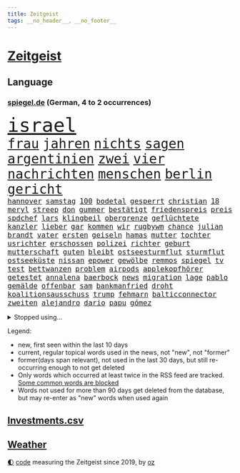 ```yaml
---
title: Zeitgeist
tags: __no_header__, __no_footer__
---
```


# [Zeitgeist](https://oliz.io/zeitgeist/)

## Language

<h3><a href="https://www.spiegel.de" target="_blank">spiegel.de</a> (German, 4 to 2 occurrences)</h3>
<p style="font-family:monospace">
<span style="font-size:32pt"><a href="news_links.html#israel" class="current">israel</a></span>
<br>
<span style="font-size:22pt"><a href="news_links.html#frau" class="current">frau</a></span>
<span style="font-size:22pt"><a href="news_links.html#jahren" class="current">jahren</a></span>
<span style="font-size:22pt"><a href="news_links.html#nichts" class="current">nichts</a></span>
<span style="font-size:22pt"><a href="news_links.html#sagen" class="current">sagen</a></span>
<span style="font-size:22pt"><a href="news_links.html#argentinien" class="current">argentinien</a></span>
<span style="font-size:22pt"><a href="news_links.html#zwei" class="current">zwei</a></span>
<span style="font-size:22pt"><a href="news_links.html#vier" class="current">vier</a></span>
<span style="font-size:22pt"><a href="news_links.html#nachrichten" class="current">nachrichten</a></span>
<span style="font-size:22pt"><a href="news_links.html#menschen" class="current">menschen</a></span>
<span style="font-size:22pt"><a href="news_links.html#berlin" class="current">berlin</a></span>
<span style="font-size:22pt"><a href="news_links.html#gericht" class="current">gericht</a></span>
<br>
<span style="font-size:12pt"><a href="news_links.html#hannover" class="current">hannover</a></span>
<span style="font-size:12pt"><a href="news_links.html#samstag" class="current">samstag</a></span>
<span style="font-size:12pt"><a href="news_links.html#100" class="current">100</a></span>
<span style="font-size:12pt"><a href="news_links.html#bodetal" class="new">bodetal</a></span>
<span style="font-size:12pt"><a href="news_links.html#gesperrt" class="current">gesperrt</a></span>
<span style="font-size:12pt"><a href="news_links.html#christian" class="current">christian</a></span>
<span style="font-size:12pt"><a href="news_links.html#18" class="current">18</a></span>
<span style="font-size:12pt"><a href="news_links.html#meryl" class="current">meryl</a></span>
<span style="font-size:12pt"><a href="news_links.html#streep" class="current">streep</a></span>
<span style="font-size:12pt"><a href="news_links.html#don" class="new">don</a></span>
<span style="font-size:12pt"><a href="news_links.html#gummer" class="new">gummer</a></span>
<span style="font-size:12pt"><a href="news_links.html#bestätigt" class="current">bestätigt</a></span>
<span style="font-size:12pt"><a href="news_links.html#friedenspreis" class="new">friedenspreis</a></span>
<span style="font-size:12pt"><a href="news_links.html#preis" class="current">preis</a></span>
<span style="font-size:12pt"><a href="news_links.html#spdchef" class="current">spdchef</a></span>
<span style="font-size:12pt"><a href="news_links.html#lars" class="current">lars</a></span>
<span style="font-size:12pt"><a href="news_links.html#klingbeil" class="current">klingbeil</a></span>
<span style="font-size:12pt"><a href="news_links.html#obergrenze" class="current">obergrenze</a></span>
<span style="font-size:12pt"><a href="news_links.html#geflüchtete" class="current">geflüchtete</a></span>
<span style="font-size:12pt"><a href="news_links.html#kanzler" class="current">kanzler</a></span>
<span style="font-size:12pt"><a href="news_links.html#lieber" class="current">lieber</a></span>
<span style="font-size:12pt"><a href="news_links.html#gar" class="current">gar</a></span>
<span style="font-size:12pt"><a href="news_links.html#kommen" class="current">kommen</a></span>
<span style="font-size:12pt"><a href="news_links.html#wir" class="current">wir</a></span>
<span style="font-size:12pt"><a href="news_links.html#rugbywm" class="new">rugbywm</a></span>
<span style="font-size:12pt"><a href="news_links.html#chance" class="current">chance</a></span>
<span style="font-size:12pt"><a href="news_links.html#julian" class="current">julian</a></span>
<span style="font-size:12pt"><a href="news_links.html#brandt" class="new">brandt</a></span>
<span style="font-size:12pt"><a href="news_links.html#vater" class="current">vater</a></span>
<span style="font-size:12pt"><a href="news_links.html#ersten" class="current">ersten</a></span>
<span style="font-size:12pt"><a href="news_links.html#geiseln" class="current">geiseln</a></span>
<span style="font-size:12pt"><a href="news_links.html#hamas" class="current">hamas</a></span>
<span style="font-size:12pt"><a href="news_links.html#mutter" class="current">mutter</a></span>
<span style="font-size:12pt"><a href="news_links.html#tochter" class="current">tochter</a></span>
<span style="font-size:12pt"><a href="news_links.html#usrichter" class="current">usrichter</a></span>
<span style="font-size:12pt"><a href="news_links.html#erschossen" class="current">erschossen</a></span>
<span style="font-size:12pt"><a href="news_links.html#polizei" class="current">polizei</a></span>
<span style="font-size:12pt"><a href="news_links.html#richter" class="current">richter</a></span>
<span style="font-size:12pt"><a href="news_links.html#geburt" class="current">geburt</a></span>
<span style="font-size:12pt"><a href="news_links.html#mutterschaft" class="new">mutterschaft</a></span>
<span style="font-size:12pt"><a href="news_links.html#guten" class="current">guten</a></span>
<span style="font-size:12pt"><a href="news_links.html#bleibt" class="current">bleibt</a></span>
<span style="font-size:12pt"><a href="news_links.html#ostseesturmflut" class="new">ostseesturmflut</a></span>
<span style="font-size:12pt"><a href="news_links.html#sturmflut" class="new">sturmflut</a></span>
<span style="font-size:12pt"><a href="news_links.html#ostseeküste" class="new">ostseeküste</a></span>
<span style="font-size:12pt"><a href="news_links.html#nissan" class="new">nissan</a></span>
<span style="font-size:12pt"><a href="news_links.html#epower" class="new">epower</a></span>
<span style="font-size:12pt"><a href="news_links.html#gewölbe" class="new">gewölbe</a></span>
<span style="font-size:12pt"><a href="news_links.html#remmos" class="new">remmos</a></span>
<span style="font-size:12pt"><a href="news_links.html#spiegel" class="current">spiegel</a></span>
<span style="font-size:12pt"><a href="news_links.html#tv" class="current">tv</a></span>
<span style="font-size:12pt"><a href="news_links.html#test" class="current">test</a></span>
<span style="font-size:12pt"><a href="news_links.html#bettwanzen" class="current">bettwanzen</a></span>
<span style="font-size:12pt"><a href="news_links.html#problem" class="current">problem</a></span>
<span style="font-size:12pt"><a href="news_links.html#airpods" class="new">airpods</a></span>
<span style="font-size:12pt"><a href="news_links.html#applekopfhörer" class="new">applekopfhörer</a></span>
<span style="font-size:12pt"><a href="news_links.html#getestet" class="current">getestet</a></span>
<span style="font-size:12pt"><a href="news_links.html#annalena" class="current">annalena</a></span>
<span style="font-size:12pt"><a href="news_links.html#baerbock" class="current">baerbock</a></span>
<span style="font-size:12pt"><a href="news_links.html#news" class="current">news</a></span>
<span style="font-size:12pt"><a href="news_links.html#migration" class="current">migration</a></span>
<span style="font-size:12pt"><a href="news_links.html#lage" class="current">lage</a></span>
<span style="font-size:12pt"><a href="news_links.html#pablo" class="current">pablo</a></span>
<span style="font-size:12pt"><a href="news_links.html#gemälde" class="current">gemälde</a></span>
<span style="font-size:12pt"><a href="news_links.html#offenbar" class="current">offenbar</a></span>
<span style="font-size:12pt"><a href="news_links.html#sam" class="current">sam</a></span>
<span style="font-size:12pt"><a href="news_links.html#bankmanfried" class="current">bankmanfried</a></span>
<span style="font-size:12pt"><a href="news_links.html#droht" class="current">droht</a></span>
<span style="font-size:12pt"><a href="news_links.html#koalitionsausschuss" class="new">koalitionsausschuss</a></span>
<span style="font-size:12pt"><a href="news_links.html#trump" class="current">trump</a></span>
<span style="font-size:12pt"><a href="news_links.html#fehmarn" class="new">fehmarn</a></span>
<span style="font-size:12pt"><a href="news_links.html#balticconnector" class="new">balticconnector</a></span>
<span style="font-size:12pt"><a href="news_links.html#zweiten" class="current">zweiten</a></span>
<span style="font-size:12pt"><a href="news_links.html#alejandro" class="new">alejandro</a></span>
<span style="font-size:12pt"><a href="news_links.html#dario" class="new">dario</a></span>
<span style="font-size:12pt"><a href="news_links.html#papu" class="new">papu</a></span>
<span style="font-size:12pt"><a href="news_links.html#gómez" class="new">gómez</a></span>
</p>
<details>
<summary>Stopped using...</summary>
<p class="former" style="font-size:12pt">
belarus(1094) konzerne(1094) lukaschenko(1094) unabhängige(1094) verstorbenen(1094) ronaldo(1093) übergriffe(1093) ermitteln(1092) klimaneutral(1092) nachruf(1092) schatten(1092) dadurch(1091) kritisch(1091) vorbild(1091) bahnhof(1090) entschuldigt(1090) hervor(1090) mitunter(1090) rasant(1090) verwirrung(1090) zoo(1090) überlebte(1090) altes(1089) halben(1088) rettet(1088) verfassungsschutz(1088) walter(1088) covid(1087) entdeckung(1087) extreme(1087) österreichischen(1087) beachten(1086) coronakrise(1086) diplomaten(1086) entlassen(1086) flugzeuge(1086) gehalten(1086) geschützt(1086) lüge(1086) trat(1086) weltwirtschaft(1086) direkt(1085) hebt(1085) person(1085) richtig(1085) rückschlag(1085) teilnehmen(1085) umsatz(1085) wartet(1085) weiße(1085) zuschauer(1085) erhielt(1084) klingt(1084) pressekonferenz(1084) profitiert(1084) sicherheitskräfte(1084) umstrittene(1084) umwelt(1084) vermuten(1084) beleidigt(1083) berlins(1083) entlassung(1083) journalisten(1083) märz(1083) stürzte(1083) zuge(1083) botschaften(1082) ehren(1082) oberste(1082) radikale(1082) restaurants(1082) rücken(1082) unterschiedlich(1082) wofür(1082) 65(1081) angeklagter(1081) mitteln(1081) riss(1081) verlängerung(1081) erkrankung(1080) teenager(1080) auftrag(1079) miteinander(1079) sicherte(1079) vorjahr(1079) experte(1078) verbindet(1078) voraus(1078) bewährungsstrafe(1077) bestimmten(1075) irak(1075) oppositionelle(1075) sexuellen(1075) gekauft(1074) jüngere(1073) sendung(1073) exporte(1072) mercedes(1072) vorstellen(1072) garten(1070) provokation(1070) auftreten(1069) vorgegangen(1069) sitzung(1068) eingeleitet(1067) bestmarke(1066) auflagen(1065) konferenz(1065) frisch(1064) apps(1063) bäume(1063) pkw(1063) automatisch(1062) favorit(1062) umgeht(1060) vorteile(1060) möglichkeiten(1057) spannend(1055) sarah(1053) erhöhung(1051) gruppen(1050) schwung(1049) koalitionspartner(1047) überfordert(1044) gehabt(1043) johannes(1040) verdoppelt(1039) missbrauchs(1036) gebieten(1031) coronaimpfung(1020) regelmäßig(1016) ausweg(1014) nick(1011) leiter(1009) festgesetzt(1003) polizeiruf(995) zustimmen(981) konfrontation(980) anna(978) diagnose(977) direkten(949) hochschulen(938) abgestürzt(914) long(909) unis(903) gewalttat(897) interessen(895) geehrt(891) fußballnationalmannschaft(886) holz(880) besonderes(865) drohende(845) verdi(835) belastung(831) ausgefallen(801) fossilen(791) zerstörten(790) erfolglos(789) fluten(787) konzerns(780) ukrainischer(775) umkämpften(775) analysten(774) energiepreise(766) stehlen(763) gehälter(756) haushalt(756) eindeutig(753) irritiert(752) offene(748) 73(747) einigt(738) basketballstar(723) stern(715) aktivitäten(706) benutzt(703) hafenstadt(699) beliebt(697) reine(692) vorgesehen(685) zehnjähriger(675) lebenslang(671) ärztin(666) verletzung(659) buschmann(654) flugzeugen(640) lemke(629) steffi(629) schwieriger(628) nutzten(622) spielern(620) ergeben(612) journalismus(609) 2014(608) filmemacher(608) heißen(605) versteckte(599) oppositionellen(596) runter(592) samt(588) geplanter(583) schneiden(577) sanktioniert(575) angriffskrieg(572) besetzte(572) austausch(571) unsicher(571) verliehen(567) empfang(562) künstlerin(558) todes(556) spart(552) angestellte(546) windkraft(546) ausstieg(541) spekulationen(540) drohe(539) großmutter(530) haare(530) fernen(529) schwarzes(529) anschuldigungen(527) vermisster(526) umstände(523) verärgert(518) verhängnis(513) ärztinnen(513) discounter(508) prinzessin(503) zunahme(502) ausgebaut(501) sylt(501) konzerte(500) computer(499) bgh(494) 110(492) lidl(492) kai(491) ausbauen(490) mitarbeitende(486) besseren(482) irans(482) ramelow(482) tierschützer(482) 54(480) verheerend(480) gegenzug(477) energieversorger(465) bekämpft(464) schrumpfen(464) verstoßen(456) heißer(454) verteilen(454) frist(448) olympiasieger(447) formen(446) weitergehen(446) ähnlichen(441) freispruch(439) 2008(438) chinesen(436) revolution(435) nachhaltigkeit(434) antony(433) drohnenangriff(432) wärmepumpen(428) diana(425) psychischen(423) schlimmeres(422) wagner(421) bürgergeld(420) durchs(418) importiert(418) spitzen(414) ganzes(412) elefanten(406) heikle(406) telekom(404) eben(399) klimaprotest(399) kita(396) talkshow(395) behindert(393) stephan(392) ereignet(386) 1400(381) nationaltrainer(379) stützt(379) juristische(374) rutscht(374) neymar(368) verwandelt(367) erzeugerpreise(365) arzneimittel(363) belege(362) frühling(362) hit(360) sparkurs(359) razzien(358) großeinsatz(357) kohl(352) festgehalten(351) herrschen(350) bedrohungen(340) hochwasser(340) leidenschaft(337) aneinander(335) weltall(335) befragung(331) digital(331) vodafone(331) rudi(328) düstere(327) misstrauen(326) adolf(325) aussichten(325) familienministerin(325) spion(322) singt(321) bewirken(320) schmecken(320) kampfjets(318) unesco(318) geheim(316) rennens(314) deutschlandticket(313) privatjets(311) russell(310) entwendet(308) interviews(307) technische(306) angriffskrieges(305) mediathek(304) bemängeln(303) fenster(302) jong(302) un(302) asiatische(301) banker(300) verbannt(300) little(299) gegensatz(298) wein(298) hinnehmen(295) naturschützer(292) trauern(292) opfers(289) regierende(289) schulsystem(289) biontech(286) bundesrechnungshof(286) udo(286) wiener(286) gebet(285) professionell(283) rekordhoch(283) sensation(283) reisebus(282) informieren(281) beliebter(276) renommierte(276) völler(276) eva(275) ussängerin(275) nepal(274) umzug(273) missbrauchsvorwürfen(272) amtsantritt(270) 18jähriger(269) nachteil(269) zufriedener(268) einträge(265) statistik(265) mischt(264) wand(264) ausstand(263) geschadet(263) landwirte(263) mythos(263) radio(263) temperatur(263) fernando(262) versinken(260) nervt(259) outfits(257) sorgten(257) umweltministerin(257) verleumdung(256) rauchen(255) fatalen(254) neubau(253) totes(253) republikanische(252) abnehmen(251) anhörung(251) aufklären(251) fahrbahn(251) freier(251) jene(250) baden(249) befasst(249) ocean(248) vermeintlicher(248) attackierte(247) messe(246) bauministerin(245) ausgerufen(244) beschleunigt(244) filmen(244) manöver(244) polizeiangaben(244) cumexskandal(243) janet(243) erstellt(242) kläger(242) bienen(241) streamer(241) schleswigholsteins(240) verfügbar(240) laufbahn(239) angestiegen(238) niederländischen(238) regierungsvertreter(238) tarifverhandlungen(238) antike(236) etappe(236) militäreinsatz(236) rechtsaußen(236) spezies(235) zutiefst(235) seltenen(233) dennis(232) augenhöhe(231) bauarbeiten(231) nachträglich(231) spiegelspitzengespräch(231) umdenken(231) bewertet(230) niederösterreich(230) azubis(229) bemühen(229) trier(228) siedlung(227) alonso(225) leiterin(225) riskante(225) ausgewiesen(222) fett(221) weltmeisterin(221) coup(220) gebäuden(220) seniorinnen(220) joggen(219) leichtathletik(219) wegner(218) stürzten(217) wassermassen(217) ofen(216) schwimmbad(216) 15jähriger(215) anstatt(214) beurteilen(214) wurzeln(214) wang(212) aldi(211) hundekot(211) rio(211) effizient(210) basketball(209) rheinische(209) verkäufer(209) verstand(209) zukünftig(208) jamshid(207) jena(207) laden(207) roger(207) schwangerschaftsabbrüche(207) sharmahd(207) tragischen(207) fließen(205) ertrunken(204) germany(204) name(204) trainerin(204) laune(203) verwüstet(202) aktie(201) kippte(201) koma(201) milliardenschwere(201) mythen(201) rebellion(201) unweit(200) königsetappe(199) verursachte(199) geheimnisvolle(198) heizungen(196) hellt(196) schwersten(195) w(195) insolvent(193) angelegenheit(192) erschaffen(191) 900(190) bezieht(190) bundesverwaltungsgericht(190) erfolgen(190) 27jähriger(189) kleinkind(189) ostseepipelines(189) absatz(187) errichten(187) f(187) mordkommission(187) wiederwahl(187) ubs(186) elbe(185) heutige(185) heben(184) 88(183) glas(183) linkspartei(183) greenwashing(182) vergangenem(182) ideale(181) 13jährige(180) vermeintlich(178) gekürt(177) säen(177) produkt(176) beziehen(175) vorausgesetzt(175) alexandria(174) fax(174) populisten(174) helmut(173) bezwingt(171) konrad(171) radprofi(171) breite(170) stolpern(170) zurückgetreten(170) ferraripilot(169) sehnsucht(169) sponsor(169) rechtspopulistischen(168) westlicher(168) fläche(167) gräfenhausen(166) monarch(166) unterbricht(166) 34jähriger(164) basketballer(163) tanken(162) 81jährige(161) seil(161) kennedy(160) kostümen(160) moderna(160) großrazzia(158) votum(158) wiederholten(158) cia(156) missachtet(156) trikot(154) uniform(154) billig(152) aufstands(150) durchsetzt(149) energiesicherheit(148) innovation(148) bewahrt(147) dienste(147) fertigen(146) begleitete(145) einkommensteuer(145) expertengremium(145) höchststand(145) vergebung(145) auftauchen(144) heilung(144) unterbrochen(144) großvaters(143) strikt(143) zehntel(143) aufsteiger(142) auswirken(141) schlägerei(141) pilot(140) verwechselt(140) weltbeste(140) coronahilfen(139) monster(139) motto(139) boomen(137) peters(137) rechnung(137) camp(136) ozeane(136) salzburg(136) schulter(135) taktik(134) kredite(133) blockt(132) 9(131) arne(131) beliebteste(131) naturschutz(131) trümmer(131) flüchtlingszahlen(130) mangelware(130) radprofis(130) wärme(130) energieintensive(129) flugzeugabsturz(129) wahlkampfauftritt(129) dingen(128) militärischer(128) wappnet(128) beckenbauer(127) befragt(127) mohammed(127) schläge(127) selbstständig(127) brachen(126) tritte(126) menschlicher(125) treu(125) ungereimtheiten(125) zurücktreten(125) alben(124) ballermann(124) befassen(124) sand(124) staats(124) zusammenarbeiten(124) lasso(123) faire(122) lachen(122) ranken(122) shell(122) bergsteiger(121) einzusetzen(121) morgens(121) brandstiftung(120) beitragen(119) hitzewellen(119) zulasten(119) genießt(118) seen(118) unzulässig(118) ätna(118) argumentiert(117) regierungsflieger(117) strich(117) bürgern(116) katastrophengebiet(116) marktführer(116) strategisch(116) verbandschef(116) ausgeht(115) babyboomer(115) chipherstellers(115) fotografieren(115) haushalten(115) mysteriöse(115) gesamtsieg(114) sinkenden(114) unterschied(114) abschaffen(113) elend(113) gehweg(113) josh(113) bremse(112) budget(112) gesamtführung(112) model(112) eignung(110) bezweifelt(109) errichtet(109) kadyrow(109) liter(109) ramsan(109) tschetschenische(109) formsache(108) fotovoltaik(108) leichte(108) vielzahl(108) faxgeräte(107) sechster(107) erwärmung(106) klopfen(106) potenziell(106) rechtsextremer(106) zügen(106) kosovarische(105) oberfläche(105) telefon(105) vorbestraft(105) wirtschaftsforscher(105) frauenfußball(104) militärflugzeuge(104) schläft(104) zielscheibe(104) gündoğan(103) i̇lkay(103) riechen(103) zwischenfall(103) wohlauf(102) bezahlte(101) spezielles(101) apolda(100) überlegen(100) aufräumarbeiten(99) diskriminiert(99) freiwilligen(98) geretteten(98) speichern(98) abends(97) außerirdische(97) begehrten(97) berufen(97) feierabend(97) huawei(97) iris(97) lynn(97) shelby(97) stellplätze(97) strömung(97) weile(97) weltkulturerbe(97) zumutung(97) innenausschuss(96) untergehen(96) interessiert(95) jemanden(95) meines(95) präsidentenwahl(95) schoigu(95) systeme(95) tunis(95) dreitägige(94) erhaschen(94) prägte(93) unwettern(93) asiatischen(92) bundeswirtschaftsministerium(92) energieverbrauch(92) fußballem(92) kreuzfahrtschiff(92) zwischenzeitlich(92) delegation(91) dirndl(91) nachhaltige(91) wetterbedingungen(91) eingestürztes(90) frauenanteil(90) jährlichen(90) untergraben(90) vermittlungen(90) weltmeere(90) beschloss(89) ehre(89) einnahmequelle(89) iraner(89) keime(89) polarisiert(89) techniken(89) wählerstimmen(89) 4500(88) hhla(88) mahmoud(88) mobilfunknetz(88) spitzenplatz(88) umbauen(88) verleiht(88) worms(88) zukunftsmarkt(88) bewerbungen(87) eile(87) erschöpfung(87) nationalcoach(87) randale(87) rewe(87) spezialeinheiten(87) tyler(87) antiterrormaßnahmen(86) entfacht(86) feuilleton(86) geschlossene(86) hafengesellschaft(86) pass(86) schmidt(86) abhandengekommen(85) aufgebracht(85) chipfabrik(85) dfbfußballerinnen(85) eingang(85) exnationalspielerin(85) radsportszene(85) titan(85) verhandelten(85) achterbahn(84) airbusjets(84) anerkennung(84) einbaut(84) estate(84) fotografin(84) jobeinstieg(84) nordstreamanschlag(84) schande(84) umarmung(84) weizen(84) bearbeitet(83) bomber(83) cafés(83) energiepolitik(83) heimem(83) jaroslaw(82) o2(82) pischef(82) flotte(81) für's(81) lenkrad(81) spektakuläres(81) staatsbesuch(81) twitch(81) ezb(80) neubrandenburg(80) sicherheitslücke(80) armageddon(79) darlehen(79) ecstasy(79) europameister(79) luftiger(79) oscarakademie(79) polizeisprecher(79) reiter(79) surowikin(79) ultra(79) verweisen(79) verwesungsgeruch(79) mutmaßliches(78) schriftlich(78) gefährlichste(77) it’s(77) sainz(77) tiroler(77) wahnsinnigen(77) agenten(76) dazn(76) delmenhorst(76) parkplätze(76) schichten(76) sturmtief(76) süßstoff(76) vorgetragen(76) wahrnehmung(76) 36jähriger(75) atomenergiebehörde(75) ausschuss(75) biblischen(75) darmstädter(75) ermittlung(75) getreideabkommen(75) kelly(75) verdankt(75) belastungsstörungen(74) neugeborenen(74) sambia(74) topfahrer(74) unterscheiden(74) klassement(73) nordöstlich(73) schwesig(73) tiktoknutzer(73) weltfußballer(73) berufsgruppe(72) birkenstocksandalen(72) iw(72) skurrile(72) sondersitzung(72) überwältigen(72) konfisziert(71) rave(71) seriensieger(71) zeitungsinterview(71) 1986(70) alkoholisierter(70) annektierten(70) ausstehende(70) bemerkenswerten(70) intelfabrik(70) prellbock(70) tierquälerei(70) wertschätzung(70) abschiedstournee(69) balance(69) brutaler(69) empfindlich(69) ferrarifahrer(69) geil(69) gepanzerten(69) lösten(69) steinen(69) unzählige(69) adenauer(68) bildungssystem(68) handlungsbedarf(68) mancher(68) schnitten(68) ahrtal(67) bremste(67) freizeitaktivitäten(67) lindenberg(67) marko(67) strömen(67) bezahlbar(66) höxter(66) inhaltlich(66) nebeneffekt(66) sitzblockaden(66) tiefgreifende(66) treibhausgasemissionen(66) verkünden(66) visionär(66) einvernehmlich(65) salz(65) sonde(65) wirkstoff(65) zehnmal(65) elfte(64) gender(64) jemen(64) modiregierung(64) pennsylvania(64) spontan(64) culture(63) elektrogeräte(63) ernste(63) geströmt(63) landesverrat(63) lehrermangel(63) rauf(63) schrumpfende(63) touristin(63) bergankunft(62) berührungen(62) libysche(62) pulverisierte(62) kindesmissbrauch(61) kleidungsstück(61) oberhaus(61) richterliche(61) dianas(60) grundsätze(60) harmonie(60) kugel(60) probt(60) schrauben(60) bergetappe(59) cd(59) folter(59) fotografie(59) grundsicherung(59) impfung(59) raststätten(59) bronze(58) dolly(58) marokkos(58) umgarnt(58) verivox(58) draxler(57) frankensteins(57) intensiver(57) kittel(57) lebensfreude(57) naturkatastrophen(57) tiktoktrend(57) windrädern(57) überbewertet(57) cancel(56) europaweit(56) kampfpilot(56) korrigiert(56) linienbus(56) salzburger(56) verendet(56) einsteigen(55) getreidefrachter(55) hartmann(55) regelwerk(55) toren(55) zurückzahlen(55) achterbahnunfall(54) anlage(54) emobilität(54) mi6(54) sichtung(54) wmsieg(54) handschlag(53) nathan(53) berufe(52) genossen(52) gottschalk(52) tanker(52) wetterextreme(52) 96(51) alters(51) benachteiligten(51) exfrau(51) improvisierte(51) unerwarteten(51) zuverlässiger(51) 49eurotickets(50) bescheinigt(50) kruse(50) topteams(50) vertrauenskrise(50) zweifelt(50) brandstiftungen(49) kunde(49) öltanker(49) digitalministerium(48) hansestadt(48) ifoinstituts(48) johanna(48) komplizierte(48) patientin(48) wmspitzenreiter(48) alexa(47) anreise(47) birmingham(47) justizumbau(47) msc(47) sotheby’s(47) taipeh(47) belastungsstörung(46) chancenlos(46) fahrlässig(46) fass(46) fehlverhaltens(46) gadgets(46) getäuscht(46) kicken(46) lauren(46) matsch(46) posttraumatische(46) regelrechten(46) verfolgten(46) colonna(45) einlassstopp(45) einschüchterungsversuchen(45) generationenvertrag(45) interessant(45) irrtümlich(45) kärnten(45) straßenblockade(45) usschauspielerin(45) zinserhöhungen(45) bewaffnet(44) einsichten(44) gefährdeten(44) landeschef(44) leitzinsen(44) trainerjob(44) vertritt(44) zehnjährige(44) fallschirmjäger(43) gemeistert(43) homophober(43) nationaltrainerin(43) tätig(43) xabi(43) angepassten(42) coronaimpfstoff(42) klimatechnik(42) netrebko(42) schalteten(42) sparrezept(42) aufstehen(41) bagger(41) eingehen(41) geldsorgen(41) geratene(41) giftigen(41) i’m(41) trotzig(41) vorrunde(41) entgleiste(40) mediales(40) spdmitgliedschaft(40) taxis(40) zufällige(40) grausame(39) künstlerischen(39) landau(39) schlaglicht(39) vorjahreszeitraum(39) 53(38) a2(38) arbeitsvertrag(38) erweiterung(38) niedrigere(38) schwachen(38) verkündeten(38) bergauf(37) gefühlt(37) ian(37) kampfflugzeug(37) kolumbianischer(37) kontaktiert(37) nordkoreas(37) pfefferspray(37) sancho(37) belustigt(36) betrag(36) hochwassers(36) jubeln(36) umgehend(36) angelegte(35) bestrebungen(35) bosnien(35) ermordeten(35) flüsse(35) haba(35) hackern(35) hundebesitzer(35) jakoo(35) minderjährigen(35) spielwarenhersteller(35) zwanzigern(35) absprache(34) blitz(34) invasive(34) reality(34) autodach(33) genuss(33) milliardäre(33) op(33) orientierungslos(33) peinlichen(33) vincent(33) zerstreuen(33) dubiose(32) galaxie(32) netzagentur(32) schwarzmeerhafen(32) british(31) bundespartei(31) irgendwas(31) klimaschützer(31) sirenen(31) ausgeweitet(30) automobilindustrie(30) baerbocks(30) beute(30) bundesgesundheitsminister(30) neugeborene(30) peiniger(30) referendariat(30) umland(30) wilfried(30) biografien(29) gift(29) machos(29) rechtsextremisten(29) rihanna(29) verunglückte(29) vorstände(29) baufirmen(28) erik(28) fliegenden(28) kleinanzeigen(28) literaturbetrieb(28) lobten(28) mora(28) postete(28) rabe(28) terézia(28) dumm(27) erfassten(27) euabgeordnete(27) linienflug(27) nüchtern(27) praktiken(27) rodgers(27) rotteten(27) ruinen(27) stiegen(27) sträucher(27) wissenschaftliche(27) beziffert(26) iaa(26) immobilienkredite(26) mountainbiker(26) senkung(26) einmischung(25) festhalten(25) fußballverbandschef(25) gerhart(25) landtagsabgeordnete(25) malta(25) 1978(24) gazelle(24) gleis(24) militäraktion(24) müntefering(24) sticht(24) unabhängig(24) festgeld(23) gerechter(23) möbelkonzern(23) schockierte(23) erreichten(22) me(22) schuldfähig(22) versteckten(22) vuelta(22) generalbundesanwalt(21) halep(21) hofften(21) schönbohm(21) simona(21) beschmierte(20) gefallener(20) gewehre(20) gravierend(20) industriestrompreise(20) quecksilber(20) stromkosten(20) ten(20) total(20) verbannen(20) basketballwm(19) explodieren(19) giulia(19) gwinn(19) handtuch(19) hütte(19) stadtrat(19) verbraucherportal(19) wildschweine(19) 76(18) camilla(18) monarchen(18) seltenes(18) spanienrundfahrt(18) staatskanzlei(18) 126(17) reformiert(17) uskonzerns(17) archäologen(16) geradezu(16) gleicht(16) kühne(16) meppen(16) middendorp(16) retters(16) spielzug(16) tansania(16) tatsächlichen(16) veranschlagt(16) verheerende(16) antiautoritären(15) bürgerrechtler(15) kontinuität(15) lebende(15) parker(15) räucherfisch(15) schädel(15) schädeln(15) verschleiern(15) verschlossen(15) fernseher(14) gewässern(14) karte(14) kostjantyniwka(14) miller(14) nachfahren(14) verbandschefs(14) wiedervereint(14) überraschungen(14) auschwitz(13) bsichef(13) giro(13) hilfswerk(13) kampfflugzeuge(13) zeitzeugen(13) bewusstsein(12) geschassten(12) strompreis(12) 1981(11) aktuellem(11) alarmieren(11) dallas(11) hag(11) jadon(11) lohnplus(11) personalie(11) qualifikation(11) spitzensteuersatz(11)
</p>
</details>
<p>Legend:
<ul>
<li><span class="new">new</span>, first seen within the last 10 days</li>
<li><span class="current">current</span>, regular topical words used in the news, not "new", not "former"</li>
<li><span class="former">former(days span relevant)</span>, not used in the last 30 days, but still re-occurring enough to not get deleted</li>
<li>Only words which occurred at least twice in the RSS feed are tracked. <a href="language/filters.py">Some common words are blocked</a></li>
<li>Words not used for more than 90 days get deleted from the database, but may re-enter as "new" words when used again</li>
</ul>
</p>

## [Investments](investments.html)[.csv](investments.csv)

## [Weather](weather.html)

<footer>
<a href="javascript:toggleTheme()" class="nav">🌓</a>
<a href="https://github.com/ooz/zeitgeist">code</a> measuring the Zeitgeist since 2019, by <a href="https://oliz.io">oz</a>
</footer>
